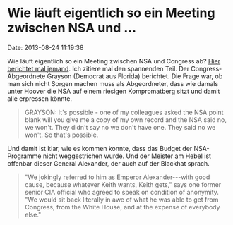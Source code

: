 Wie läuft eigentlich so ein Meeting zwischen NSA und \...
=========================================================

Date: 2013-08-24 11:19:38

Wie läuft eigentlich so ein Meeting zwischen NSA und Congress ab? [Hier
berichtet mal jemand](https://www.nsfwcorp.com/scribble/5695/). Ich
zitiere mal den spannenden Teil. Der Congress-Abgeordnete Grayson
(Democrat aus Florida) berichtet. Die Frage war, ob man sich nicht
Sorgen machen muss als Abgeordneter, dass wie damals unter Hoover die
NSA auf einem riesigen Kompromatberg sitzt und damit alle erpressen
könnte.

> GRAYSON: It\'s possible - one of my colleagues asked the NSA point
> blank will you give me a copy of my own record and the NSA said no, we
> won\'t. They didn\'t say no we don\'t have one. They said no we
> won\'t. So that\'s possible.

Und damit ist klar, wie es kommen konnte, dass das Budget der
NSA-Programme nicht weggestrichen wurde. Und der Meister am Hebel ist
offenbar dieser General Alexander, der auch auf der Blackhat sprach.

> "We jokingly referred to him as Emperor Alexander---with good cause,
> because whatever Keith wants, Keith gets," says one former senior CIA
> official who agreed to speak on condition of anonymity. "We would sit
> back literally in awe of what he was able to get from Congress, from
> the White House, and at the expense of everybody else."
